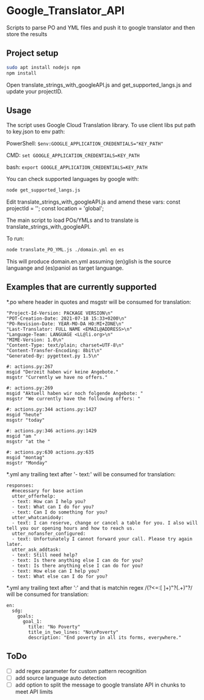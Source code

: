# Google_Translator_API
Scripts to parse PO and YML files and push it to google translator and then store the results

## Project setup
```sh
sudo apt install nodejs npm
npm install
```
Open translate_strings_with_googleAPI.js and get_supported_langs.js and update your projectID.

## Usage
The script uses Google Cloud Translation library. 
To use client libs put path to key.json to env path:

PowerShell: `$env:GOOGLE_APPLICATION_CREDENTIALS="KEY_PATH"`

CMD: `set GOOGLE_APPLICATION_CREDENTIALS=KEY_PATH`

bash: `export GOOGLE_APPLICATION_CREDENTIALS=KEY_PATH`

You can check supported languages by google with:
```sh
node get_supported_langs.js
```
Edit translate_strings_with_googleAPI.js and amend these vars:
const projectId = '';
const location = 'global';

The main script to load POs/YMLs and to translate is translate_strings_with_googleAPI.

To run:
```sh
node translate_PO_YML.js ./domain.yml en es
```
This will produce domain.en.yml assuming (en)glish is the source languange and (es)paniol as target languange. 

## Examples that are currently supported

*.po where header in quotes and msgstr will be consumed for translation:
```
"Project-Id-Version: PACKAGE VERSION\n"
"POT-Creation-Date: 2021-07-18 15:33+0200\n"
"PO-Revision-Date: YEAR-MO-DA HO:MI+ZONE\n"
"Last-Translator: FULL NAME <EMAIL@ADDRESS>\n"
"Language-Team: LANGUAGE <LL@li.org>\n"
"MIME-Version: 1.0\n"
"Content-Type: text/plain; charset=UTF-8\n"
"Content-Transfer-Encoding: 8bit\n"
"Generated-By: pygettext.py 1.5\n"

#: actions.py:267
msgid "Derzeit haben wir keine Angebote."
msgstr "Currently we have no offers."

#: actions.py:269
msgid "Aktuell haben wir noch folgende Angebote: "
msgstr "We currently have the following offers: "

#: actions.py:344 actions.py:1427
msgid "heute"
msgstr "today"

#: actions.py:346 actions.py:1429
msgid "am "
msgstr "at the "

#: actions.py:630 actions.py:635
msgid "montag"
msgstr "Monday"
```

*.yml any trailing text after '- text:' will be consumed for translation:
```
responses:  
  #necessary for base action
  utter_offerhelp:
  - text: How can I help you?
  - text: What can I do for you?
  - text: Can I do something for you?
  utter_whatcanido4y:
  - text: I can reserve, change or cancel a table for you. I also will tell you our opening hours and how to reach us.
  utter_nofansfer_configured:
  - text: Unfortunately I cannot forward your call. Please try again later.
  utter_ask_addtask:
  - text: Still need help?
  - text: Is there anything else I can do for you?
  - text: Is there anything else I can do for you?
  - text: How else can I help you?
  - text: What else can I do for you?
```

*.yml any trailing text after ':' and that is matchin regex /(?<=:[ ]+)"?(.+)"?/ will be consumed for translation:
```
en:
  sdg:
    goals:
      goal_1:
        title: "No Poverty"
        title_in_two_lines: "No\nPoverty"
        description: "End poverty in all its forms, everywhere."
```

## ToDo
- [ ] add regex parameter for custom pattern recognition
- [ ] add source language auto detection
- [ ] add option to split the message to google translate API in chunks to meet API limits
